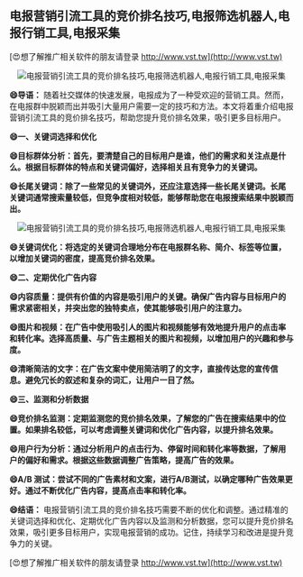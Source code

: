 ## **电报营销引流工具的竞价排名技巧,电报筛选机器人,电报行销工具,电报采集**

[😍想了解推广相关软件的朋友请登录 http://www.vst.tw](http://www.vst.tw)

 <center><img src="https://vst.tw/MP4/tuiguang/png/2.png" alt="电报营销引流工具的竞价排名技巧,电报筛选机器人,电报行销工具,电报采集"></center>

**😄导语：**
随着社交媒体的快速发展，电报成为了一种受欢迎的营销工具。然而，在电报群中脱颖而出并吸引大量用户需要一定的技巧和方法。本文将着重介绍电报营销引流工具的竞价排名技巧，帮助您提升竞价排名效果，吸引更多目标用户。

**😄一、关键词选择和优化**

**😄目标群体分析：首先，要清楚自己的目标用户是谁，他们的需求和关注点是什么。根据目标群体的特点和关键词偏好，选择相关且有竞争力的关键词。**

**😄长尾关键词：除了一些常见的关键词外，还应注意选择一些长尾关键词。长尾关键词通常搜索量较低，但竞争度相对较低，能够帮助您在电报搜索结果中脱颖而出。**

 <center><img src="https://vst.tw/MP4/tuiguang/png/1.png" alt="电报营销引流工具的竞价排名技巧,电报筛选机器人,电报行销工具,电报采集"></center>

**😄关键词优化：将选定的关键词合理地分布在电报群名称、简介、标签等位置，以增加关键词的密度，提高竞价排名效果。**

**😄二、定期优化广告内容**

**😄内容质量：提供有价值的内容是吸引用户的关键。确保广告内容与目标用户的需求紧密相关，并突出您的独特卖点，使其能够吸引用户的注意力。**

**😄图片和视频：在广告中使用吸引人的图片和视频能够有效地提升用户的点击率和转化率。选择高质量、与广告主题相关的图片和视频，以增加用户的兴趣和参与度。**

**😄清晰简洁的文字：在广告文案中使用简洁明了的文字，直接传达您的宣传信息。避免冗长的叙述和复杂的词汇，让用户一目了然。**

**😄三、监测和分析数据**

**😄竞价排名监测：定期监测您的竞价排名效果，了解您的广告在搜索结果中的位置。如果排名较低，可以考虑调整关键词和优化广告内容，以提升排名效果。**

**😄用户行为分析：通过分析用户的点击行为、停留时间和转化率等数据，了解用户的偏好和需求。根据这些数据调整广告策略，提高广告的效果。**

**😄A/B 测试：尝试不同的广告素材和文案，进行A/B测试，以确定哪种广告效果更好。通过不断优化广告内容，提高点击率和转化率。**

**😄结语：**
电报营销引流工具的竞价排名技巧需要不断的优化和调整。通过精准的关键词选择和优化、定期优化广告内容以及监测和分析数据，您可以提升竞价排名效果，吸引更多目标用户，实现电报营销的成功。记住，持续学习和改进是提升竞争力的关键。

[😍想了解推广相关软件的朋友请登录 http://www.vst.tw](http://www.vst.tw)



